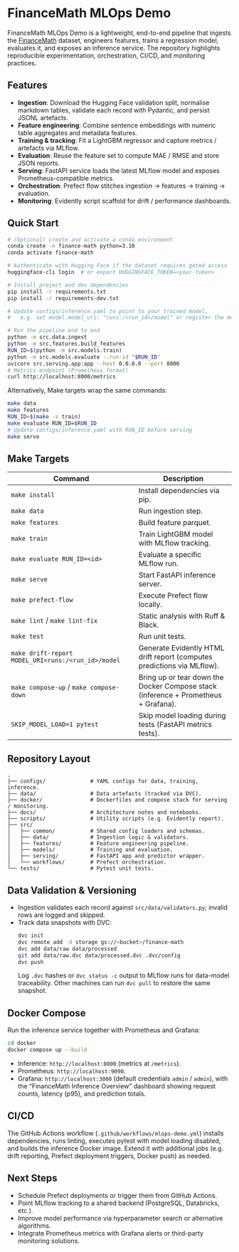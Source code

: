 # FinanceMath MLOps Demo

FinanceMath MLOps Demo is a lightweight, end-to-end pipeline that ingests the [FinanceMath](https://huggingface.co/datasets/yale-nlp/FinanceMath) dataset, engineers features, trains a regression model, evaluates it, and exposes an inference service. The repository highlights reproducible experimentation, orchestration, CI/CD, and monitoring practices.

## Features
- **Ingestion**: Download the Hugging Face validation split, normalise markdown tables, validate each record with Pydantic, and persist JSONL artefacts.
- **Feature engineering**: Combine sentence embeddings with numeric table aggregates and metadata features.
- **Training & tracking**: Fit a LightGBM regressor and capture metrics / artefacts via MLflow.
- **Evaluation**: Reuse the feature set to compute MAE / RMSE and store JSON reports.
- **Serving**: FastAPI service loads the latest MLflow model and exposes Prometheus-compatible metrics.
- **Orchestration**: Prefect flow stitches ingestion -> features -> training -> evaluation.
- **Monitoring**: Evidently script scaffold for drift / performance dashboards.

## Quick Start
```bash
# (Optional) create and activate a conda environment
conda create -n finance-math python=3.10
conda activate finance-math

# Authenticate with Hugging Face if the dataset requires gated access
huggingface-cli login  # or export HUGGINGFACE_TOKEN=<your-token>

# Install project and dev dependencies
pip install -r requirements.txt
pip install -r requirements-dev.txt

# Update configs/inference.yaml to point to your trained model,
#   e.g. set model.model_uri: "runs:/<run_id>/model" or register the model.

# Run the pipeline end to end
python -m src.data.ingest
python -m src.features.build_features
RUN_ID=$(python -m src.models.train)
python -m src.models.evaluate --run-id "$RUN_ID"
uvicorn src.serving.app:app --host 0.0.0.0 --port 8000
# Metrics endpoint (Prometheus format)
curl http://localhost:8000/metrics
```

Alternatively, Make targets wrap the same commands:
```bash
make data
make features
RUN_ID=$(make -s train)
make evaluate RUN_ID=$RUN_ID
# Update configs/inference.yaml with RUN_ID before serving
make serve
```

## Make Targets
| Command | Description |
|---------|-------------|
| `make install` | Install dependencies via pip. |
| `make data` | Run ingestion step. |
| `make features` | Build feature parquet. |
| `make train` | Train LightGBM model with MLflow tracking. |
| `make evaluate RUN_ID=<id>` | Evaluate a specific MLflow run. |
| `make serve` | Start FastAPI inference server. |
| `make prefect-flow` | Execute Prefect flow locally. |
| `make lint` / `make lint-fix` | Static analysis with Ruff & Black. |
| `make test` | Run unit tests. |
| `make drift-report MODEL_URI=runs:/<run_id>/model` | Generate Evidently HTML drift report (computes predictions via MLflow). |
| `make compose-up` / `make compose-down` | Bring up or tear down the Docker Compose stack (inference + Prometheus + Grafana). |
| `SKIP_MODEL_LOAD=1 pytest` | Skip model loading during tests (FastAPI metrics tests). |

## Repository Layout
```
.
├── configs/              # YAML configs for data, training, inference.
├── data/                 # Data artefacts (tracked via DVC).
├── docker/               # Dockerfiles and compose stack for serving / monitoring.
├── docs/                 # Architecture notes and notebooks.
├── scripts/              # Utility scripts (e.g. Evidently report).
├── src/
│   ├── common/           # Shared config loaders and schemas.
│   ├── data/             # Ingestion logic & validators.
│   ├── features/         # Feature engineering pipeline.
│   ├── models/           # Training and evaluation.
│   ├── serving/          # FastAPI app and predictor wrapper.
│   └── workflows/        # Prefect orchestration.
└── tests/                # Pytest unit tests.
```

## Data Validation & Versioning
- Ingestion validates each record against `src/data/validators.py`; invalid rows are logged and skipped.
- Track data snapshots with DVC:
  ```bash
  dvc init
  dvc remote add -d storage gs://<bucket>/finance-math
  dvc add data/raw data/processed
  git add data/raw.dvc data/processed.dvc .dvc/config
  dvc push
  ```
  Log `.dvc` hashes or `dvc status -c` output to MLflow runs for data-model traceability. Other machines can run `dvc pull` to restore the same snapshot.

## Docker Compose
Run the inference service together with Prometheus and Grafana:
```bash
cd docker
docker compose up --build
```
- Inference: `http://localhost:8000` (metrics at `/metrics`).
- Prometheus: `http://localhost:9090`.
- Grafana: `http://localhost:3000` (default credentials `admin` / `admin`), with the “FinanceMath Inference Overview” dashboard showing request counts, latency (p95), and prediction totals.

## CI/CD
The GitHub Actions workflow (`.github/workflows/mlops-demo.yml`) installs dependencies, runs linting, executes pytest with model loading disabled, and builds the inference Docker image. Extend it with additional jobs (e.g. drift reporting, Prefect deployment triggers, Docker push) as needed.

## Next Steps
- Schedule Prefect deployments or trigger them from GitHub Actions.
- Point MLflow tracking to a shared backend (PostgreSQL, Databricks, etc.).
- Improve model performance via hyperparameter search or alternative algorithms.
- Integrate Prometheus metrics with Grafana alerts or third-party monitoring solutions.
